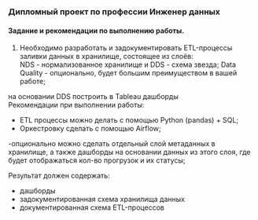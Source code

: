 ### Дипломный проект по профессии Инженер данных ###  

#### Задание и рекомендации по выполнению работы. ####  
1. Необходимо разработать и задокументировать ETL-процессы заливки данных в хранилище, состоящее из слоёв:  
NDS - нормализованное хранилище и DDS - схема звезда;
Data Quality - опционально, будет большим преимуществом в вашей работе;  

на основании DDS построить в Tableau дашборды  
Рекомендации при выполнении работы:  
- ETL процессы можно делать с помощью Python (pandas) + SQL;  
- Оркестровку сделать с помощью Airflow;  

-опционально можно сделать отдельный слой метаданных в хранилище, а также дашборды на основании данных из этого слоя, где будет отображаться кол-во прогрузок и их статусы;  

Результат должен содержать: 
- дашборды  
- задокументированная схема хранилища данных  
- документированная схема ETL-процессов  
